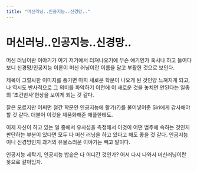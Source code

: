 ```yaml
---
title: "머신러닝..인공지능..신경망.."
---
```

# 머신러닝..인공지능..신경망..


머신 러닝이란 이야기가 여기 저기에서 터져나오기에 무슨 얘기인가 혹시나 하고 들여다보니 신경망/인공지능 이론이 머신 러닝이란 이름을 달고 부활한 것으로 보인다.




제목이 그럴싸한 이미지를 풍기면 마치 새로운 학문이 나오게 된 것인양 느껴지게 되고, 나 역시도 반사적으로 그 의미를 파악하기 이전에 이 새로운 것을 놓치면 안된다는 일종의 '조건반사'현상을 보이게 되는 것 같다. 




잘은 모르지만 어쩌면 철간 학문인 인공지능에 활기(?)를 불어넣어준 Siri에게 감사해야할 것 같다. 더불어 이것을 제품화해준 애플한테도. 




이제 자신이 하고 있는 일 중에서 유사성을 측정해서 이것이 어떤 범주에 속하는 것인지 판단하는 부분이 있다면 모두 다 머신 러닝을 하고 있다고 해도 좋을 것 같다. 인공지능이니 신경망인지 과거의 유물스러운 이야기는 빼고 말이다.




인공지능 세탁기, 인공지능 밥솥은 다 어디간 것인가? 어서 다시 나와서 머신러닝이란 옷으로 갈아입자.


